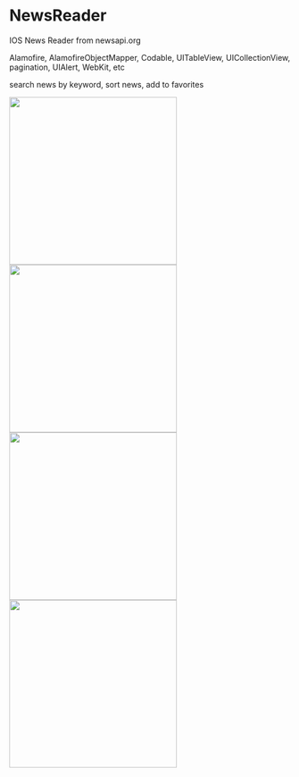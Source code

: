 # NewsReader

IOS News Reader from newsapi.org

Alamofire, AlamofireObjectMapper, Codable, UITableView, UICollectionView, 
pagination, UIAlert, WebKit, etc

search news by keyword, sort news, add to favorites

<img src="https://user-images.githubusercontent.com/49244529/74103924-c4d94500-4b58-11ea-8b06-7eeb8814d71f.png" width="300"/><img src="https://user-images.githubusercontent.com/49244529/74103925-c60a7200-4b58-11ea-8ec4-0b2b73e4fba7.png" width="300"/><img src="https://user-images.githubusercontent.com/49244529/74103925-c60a7200-4b58-11ea-8ec4-0b2b73e4fba7.png" width="300"/><img src="https://user-images.githubusercontent.com/49244529/74103928-c86ccc00-4b58-11ea-8ef5-e86192fcdeee.png" width="300"/>
